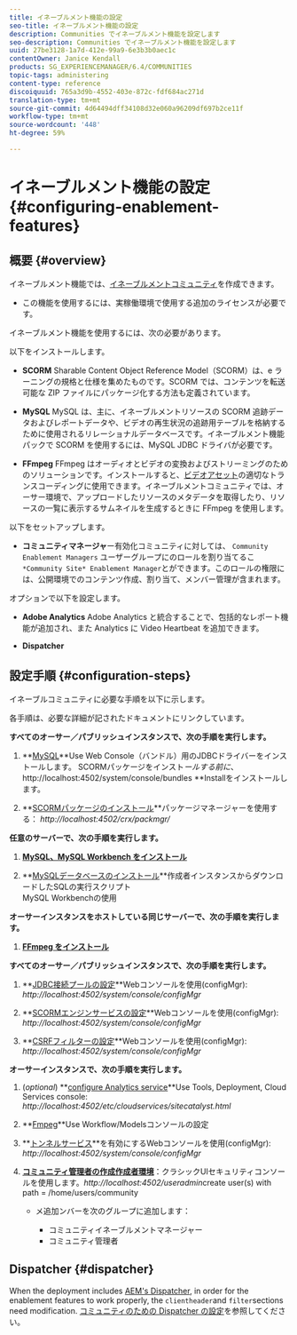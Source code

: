```yaml
---
title: イネーブルメント機能の設定
seo-title: イネーブルメント機能の設定
description: Communities でイネーブルメント機能を設定します
seo-description: Communities でイネーブルメント機能を設定します
uuid: 27be3128-1a7d-412e-99a9-6e3b3b0aec1c
contentOwner: Janice Kendall
products: SG_EXPERIENCEMANAGER/6.4/COMMUNITIES
topic-tags: administering
content-type: reference
discoiquuid: 765a3d9b-4552-403e-872c-fdf684ac271d
translation-type: tm+mt
source-git-commit: 4d64494dff34108d32e060a96209df697b2ce11f
workflow-type: tm+mt
source-wordcount: '448'
ht-degree: 59%

---
```



# イネーブルメント機能の設定 {#configuring-enablement-features}

## 概要 {#overview}

イネーブルメント機能では、[イネーブルメントコミュニティ](overview.md#enablement-community)を作成できます。

* この機能を使用するには、実稼働環境で使用する追加のライセンスが必要です。

イネーブルメント機能を使用するには、次の必要があります。

以下をインストールします。

* **SCORM** Sharable Content Object Reference Model（SCORM）は、e ラーニングの規格と仕様を集めたものです。SCORM では、コンテンツを転送可能な ZIP ファイルにパッケージ化する方法も定義されています。

* **MySQL** MySQL は、主に、イネーブルメントリソースの SCORM 追跡データおよびレポートデータや、ビデオの再生状況の追跡用テーブルを格納するために使用されるリレーショナルデータベースです。イネーブルメント機能パックで SCORM を使用するには、MySQL JDBC ドライバが必要です。

* **FFmpeg** FFmpeg はオーディオとビデオの変換およびストリーミングのためのソリューションです。インストールすると、[ビデオアセット](../../help/sites-authoring/default-components-foundation.md#video)の適切なトランスコーディングに使用できます。イネーブルメントコミュニティでは、オーサー環境で、アップロードしたリソースのメタデータを取得したり、リソースの一覧に表示するサムネイルを生成するときに FFmpeg を使用します。

以下をセットアップします。

* **コミュニティマネージャ**&#x200B;ー有効化コミュニティに対しては、 
`Community Enablement Managers` ユーザーグループにのロールを割り当てるこ `*Community Site* Enablement Manager`とができます。このロールの権限には、公開環境でのコンテンツ作成、割り当て、メンバー管理が含まれます。

オプションで以下を設定します。

* **Adobe Analytics** Adobe Analytics と統合することで、包括的なレポート機能が追加され、また Analytics に Video Heartbeat を追加できます。

* **Dispatcher**

## 設定手順 {#configuration-steps}

イネーブルコミュニティに必要な手順を以下に示します。

各手順は、必要な詳細が記されたドキュメントにリンクしています。

**すべてのオーサー／パブリッシュインスタンスで、次の手順を実行します。**

1. **[MySQL](deploy-communities.md#jdbc-driver-for-mysql)**Use Web Console（バンドル）用のJDBCドライバーをインストールします。 
SCORMパッケージをインスト*ールする前に*、http://localhost:4502/system/console/bundles **Installをインストールします。

1. **[SCORMパッケージのインストール](deploy-communities.md#scorm-package)**パッケージマネージャーを使用する：
*http://localhost:4502/crx/packmgr/*

**任意のサーバーで、次の手順を実行します。**

1. **[MySQL、MySQL Workbench をインストール](mysql.md)**

1. **[MySQLデータベースのインストール](mysql.md#database-setup)**作成者インスタンスからダウンロードしたSQLの実行スクリプト
\
   MySQL Workbenchの使用

**オーサーインスタンスをホストしている同じサーバーで、次の手順を実行します。**

1. **[FFmpeg をインストール](ffmpeg.md)**

**すべてのオーサー／パブリッシュインスタンスで、次の手順を実行します。**

1. **[JDBC接続プールの設定](mysql.md#configure-jdbc-connections)**Webコンソールを使用(configMgr):
*http://localhost:4502/system/console/configMgr*

1. **[SCORMエンジンサービスの設定](mysql.md#aem-communities-scormengine-service)**Webコンソールを使用(configMgr):
*http://localhost:4502/system/console/configMgr*

1. **[CSRFフィルターの設定](mysql.md#adobe-granite-csrf-filter)**Webコンソールを使用(configMgr):
*http://localhost:4502/system/console/configMgr*

**オーサーインスタンスで、次の手順を実行します。**

1. (*optional*) **[configure Analytics service](analytics.md)**Use Tools, Deployment, Cloud Services console:
*http://localhost:4502/etc/cloudservices/sitecatalyst.html*

1. **[Fmpeg](ffmpeg.md#configure-ffmpeg-transcoding-service)**Use Workflow/Modelsコンソールの設定

1. **[トンネルサービス](deploy-communities.md#tunnel-service-on-author)**を有効にするWebコンソールを使用(configMgr):
*http://localhost:4502/system/console/configMgr*

1. **[コミュニティ管理者の作成作成者環境](users.md#creating-community-members)**：クラシックUIセキュリティコンソールを使用します。*http://localhost:4502/useradmin*create user(s) with path = /home/users/community

   * メ追加ンバーを次のグループに追加します：

      * コミュニティイネーブルメントマネージャー
      * コミュニティ管理者

## Dispatcher {#dispatcher}

When the deployment includes [AEM&#39;s Dispatcher](https://helpx.adobe.com/experience-manager/dispatcher/using/dispatcher.html), in order for the enablement features to work properly, the `clientheader`and `filter`sections need modification. [コミュニティのための Dispatcher の設定](dispatcher.md#enablement)を参照してください。
